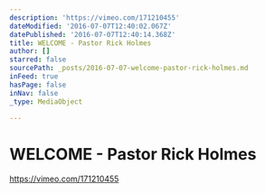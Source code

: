 ```yaml
---
description: 'https://vimeo.com/171210455'
dateModified: '2016-07-07T12:40:02.067Z'
datePublished: '2016-07-07T12:40:14.368Z'
title: WELCOME - Pastor Rick Holmes
author: []
starred: false
sourcePath: _posts/2016-07-07-welcome-pastor-rick-holmes.md
inFeed: true
hasPage: false
inNav: false
_type: MediaObject

---
```

# **WELCOME - Pastor Rick Holmes**

https://vimeo.com/171210455